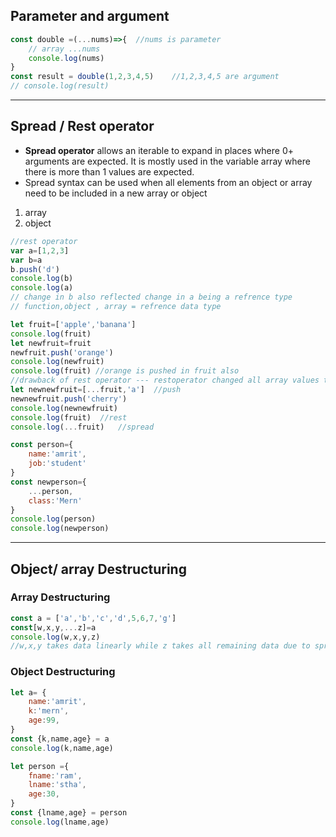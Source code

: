 ## Parameter and argument
```js
const double =(...nums)=>{  //nums is parameter
    // array ...nums
    console.log(nums)
}
const result = double(1,2,3,4,5)    //1,2,3,4,5 are argument
// console.log(result)
```
---
## Spread / Rest operator
- **Spread operator** allows an iterable to expand in places where 0+ arguments are expected. It is mostly used in the variable array where there is more than 1 values are expected.
- Spread syntax can be used when all elements from an object or array need to be included in a new array or object
1. array
2. object
```js
//rest operator
var a=[1,2,3]
var b=a
b.push('d')
console.log(b)
console.log(a)
// change in b also reflected change in a being a refrence type
// function,object , array = refrence data type
```

```js
let fruit=['apple','banana']
console.log(fruit)
let newfruit=fruit
newfruit.push('orange')
console.log(newfruit)
console.log(fruit) //orange is pushed in fruit also
//drawback of rest operator --- restoperator changed all array values that can be discarded by spread(...)operator
let newnewfruit=[...fruit,'a']  //push
newnewfruit.push('cherry')
console.log(newnewfruit)
console.log(fruit)  //rest
console.log(...fruit)   //spread
```

```js
const person={
    name:'amrit',
    job:'student'
}
const newperson={
    ...person,
    class:'Mern'
}
console.log(person)
console.log(newperson)
```
---
## Object/ array Destructuring
### Array Destructuring
```js
const a = ['a','b','c','d',5,6,7,'g']
const[w,x,y,...z]=a
console.log(w,x,y,z) 
//w,x,y takes data linearly while z takes all remaining data due to spread (...) operator
```

### Object Destructuring
```js
let a= {
    name:'amrit',
    k:'mern',
    age:99,
}
const {k,name,age} = a
console.log(k,name,age)
```

```js
let person ={
    fname:'ram',
    lname:'stha',
    age:30,
}
const {lname,age} = person
console.log(lname,age)
```
